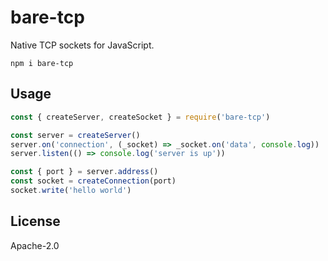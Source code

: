 # bare-tcp

Native TCP sockets for JavaScript.

```
npm i bare-tcp
```

## Usage

``` js
const { createServer, createSocket } = require('bare-tcp')

const server = createServer()
server.on('connection', (_socket) => _socket.on('data', console.log))
server.listen(() => console.log('server is up'))

const { port } = server.address()
const socket = createConnection(port)
socket.write('hello world')
```

## License

Apache-2.0
